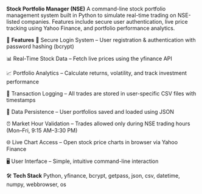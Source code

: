 **Stock Portfolio Manager (NSE)**
A command-line stock portfolio management system built in Python to simulate real-time trading on NSE-listed companies. Features include secure user authentication, live price tracking using Yahoo Finance, and portfolio performance analytics.

🔧 **Features**
🔐 Secure Login System – User registration & authentication with password hashing (bcrypt)

📊 Real-Time Stock Data – Fetch live prices using the yfinance API

📈 Portfolio Analytics – Calculate returns, volatility, and track investment performance

🧾 Transaction Logging – All trades are stored in user-specific CSV files with timestamps

💾 Data Persistence – User portfolios saved and loaded using JSON

⏰ Market Hour Validation – Trades allowed only during NSE trading hours (Mon–Fri, 9:15 AM–3:30 PM)

🌐 Live Chart Access – Open stock price charts in browser via Yahoo Finance

🖥️ User Interface – Simple, intuitive command-line interaction


🛠 **Tech Stack**
Python, yfinance, bcrypt, getpass, json, csv, datetime, numpy, webbrowser, os


